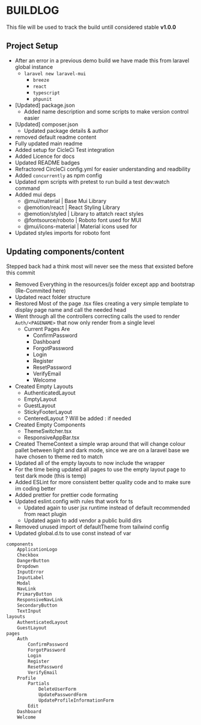 # BUILDLOG

This file will be used to track the build untill considered stable **v1.0.0**

## Project Setup

- After an error in a previous demo build we have made this from laravel global instance
  - `laravel new laravel-mui`
    - `breeze`
    - `react`
    - `typescript`
    - `phpunit`
- [Updated] package.json
  - Added name description and some scripts to make version control easier
- [Updated] composer.json
  - Updated package details & author
- removed default readme content
- Fully updated main readme
- Added setup for CicleCi Test integration
- Added Licence for docs
- Updated README badges
- Refractored CircleCi config.yml for easier understanding and readbility
- Added `concurrently` as npm config
- Updated npm scripts with pretest to run build a test dev:watch command
- Added mui deps
  - @mui/material | Base Mui Library
  - @emotion/react | React Styling Library
  - @emotion/styled | Library to attatch react styles
  - @fontsource/roboto | Roboto font used for MUI
  - @mui/icons-material | Material icons used for
- Updated styles imports for roboto font

## Updating components/content

Stepped back had a think most will never see the mess that exsisted before this commit

- Removed Everything in the resources/js folder except app and bootstrap (Re-Commited here)
- Updated react folder structure
- Restored Most of the page .tsx files creating a very simple template to display page name and call the needed head
- Went through all the controllers correcting calls the used to render `Auth/<PAGENAME>` that now only render from a single level
  - Current Pages Are
    - ConfirmPassword
    - Dashboard
    - ForgotPassword
    - Login
    - Register
    - ResetPassword
    - VerifyEmail
    - Welcome
- Created Empty Layouts
  - AuthenticatedLayout
  - EmptyLayout
  - GuestLayout
  - StickyFooterLayout
  - CenteredLayout ? Will be added : if needed
- Created Empty Components
  - ThemeSwitcher.tsx
  - ResponsiveAppBar.tsx
- Created ThemeContext a simple wrap around that will change colour pallet between light and dark mode, since we are on a laravel base we have chosen to theme red to match
- Updated all of the empty layouts to now include the wrapper
- For the time being updated all pages to use the empty layout page to test dark mode (this is temp)
- Added ESLint for more consistent better quality code and to make sure im coding better
- Added prettier for prettier code formating
- Updated eslint.config with rules that work for ts
  - Updated again to user jsx runtime instead of default recommended from react plugin
  - Updated again to add vendor a public build dirs
- Removed unused import of defaultTheme from tailwind config
- Updated global.d.ts to use const instead of var

```sh
components
    ApplicationLogo
    Checkbox
    DangerButton
    Dropdown
    InputError
    InputLabel
    Modal
    NavLink
    PrimaryButton
    ResponsiveNavLink
    SecondaryButton
    TextInput
layouts
    AuthenticatedLayout
    GuestLayout
pages
    Auth
        ConfirmPassword
        ForgotPassword
        Login
        Register
        ResetPassword
        VerifyEmail
    Profile
        Partials
            DeleteUserForm
            UpdatePasswordForm
            UpdateProfileInformationForm
        Edit
    Dashboard
    Welcome
```
